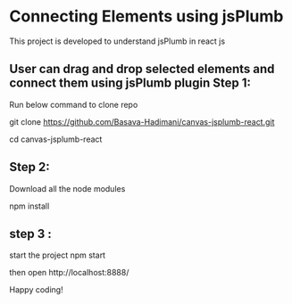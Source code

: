 # Connecting Elements using jsPlumb


This project is developed to understand jsPlumb in react js

User can drag and drop selected elements and connect them using jsPlumb plugin
Step 1:
-------

Run below command to clone repo

git clone https://github.com/Basava-Hadimani/canvas-jsplumb-react.git

cd canvas-jsplumb-react

Step 2:
-------

Download all the node modules

npm install

step 3 :
--------

start the project
npm start

then open http://localhost:8888/

Happy coding!
